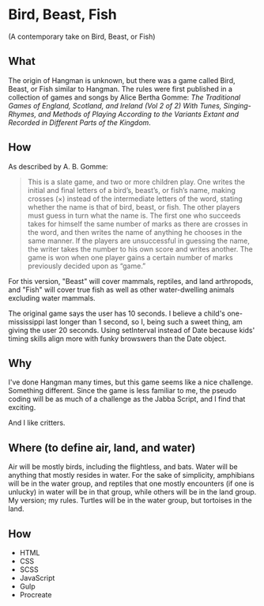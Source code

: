 # Bird, Beast, Fish
(A contemporary take on Bird, Beast, or Fish)

## What
The origin of Hangman is unknown, but there was a game called Bird, Beast, or Fish similar to Hangman. The rules were first published in a collection of games and songs by Alice Bertha Gomme: _The Traditional Games of England, Scotland, and Ireland (Vol 2 of 2) With Tunes, Singing-Rhymes, and Methods of Playing According to the Variants Extant and Recorded in Different Parts of the Kingdom_. 

## How
As described by A. B. Gomme:
>This is a slate game, and two or more children play. One writes the initial and final letters of a bird’s, beast’s, or fish’s name, making crosses (×) instead of the intermediate letters of the word, stating whether the name is that of bird, beast, or fish. The other players must guess in turn what the name is. The first one who succeeds takes for himself the same number of marks as there are crosses in the word, and then writes the name of anything he chooses in the same manner. If the players are unsuccessful in guessing the name, the writer takes the number to his own score and writes another. The game is won when one player gains a certain number of marks previously decided upon as “game.” 

For this version, "Beast" will cover mammals, reptiles, and land arthropods, and "Fish" will cover true fish as well as other water-dwelling animals excluding water mammals. 

The original game says the user has 10 seconds. I believe a child's one-mississippi last longer than 1 second, so I, being such a sweet thing, am giving the user 20 seconds. Using setInterval instead of Date because kids' timing skills align more with funky browswers than the Date object. 



## Why
I've done Hangman many times, but this game seems like a nice challenge. Something different. Since the game is less familiar to me, the pseudo coding will be as much of a challenge as the Jabba Script, and I find that exciting.

And I like critters.

## Where (to define air, land, and water)
Air will be mostly birds, including the flightless, and bats. Water will be anything that mostly resides in water. For the sake of simplicity, amphibians will be in the water group, and reptiles that one mostly encounters (if one is unlucky) in water will be in that group, while others will be in the land group. My version; my rules. Turtles will be in the water group, but tortoises in the land.

## How
* HTML
* CSS
* SCSS
* JavaScript
* Gulp
* Procreate